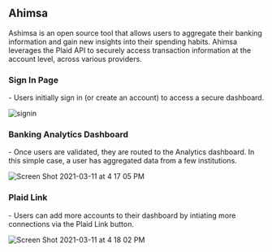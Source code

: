 ## Ahimsa

Ashimsa is an open source tool that allows users to aggregate their banking information and gain new insights into their spending habits.
Ahimsa leverages the Plaid API to securely access transaction information at the account level, across various providers. 


<h3>Sign In Page</h3>
- Users initially sign in (or create an account) to access a secure dashboard.

![signin](https://user-images.githubusercontent.com/71414939/110873277-7de6e300-8275-11eb-9b1a-5913e03cc87d.png)

<h3>Banking Analytics Dashboard</h3>
- Once users are validated, they are routed to the Analytics dashboard. In this simple case, a user has aggregated data from a few institutions.

![Screen Shot 2021-03-11 at 4 17 05 PM](https://user-images.githubusercontent.com/71414939/110873253-6d366d00-8275-11eb-8dcb-d47844205523.png)

<h3>Plaid Link</h3>
- Users can add more accounts to their dashboard by intiating more connections via the Plaid Link button. 

![Screen Shot 2021-03-11 at 4 18 02 PM](https://user-images.githubusercontent.com/71414939/110873287-84755a80-8275-11eb-9918-142849e5445d.png)



